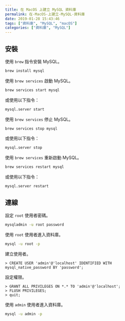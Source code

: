 ```yaml
---
title: 在 MacOS 上建立 MySQL 資料庫
permalink: 在-MacOS-上建立-MySQL-資料庫
date: 2019-01-28 15:43:46
tags: ["資料庫", "MySQL", "macOS"]
categories: ["資料庫", "MySQL"]
---
```


## 安裝

使用 `brew` 指令安裝 MySQL。

```BASH
brew install mysql
```

使用 `brew services` 啟動 MySQL。

```BASH
brew services start mysql
```

或使用以下指令：

```BASH
mysql.server start
```

使用 `brew services` 停止 MySQL。

```BASH
brew services stop mysql
```

或使用以下指令：

```BASH
mysql.server stop
```

使用 `brew services` 重新啟動 MySQL。

```BASH
brew services restart mysql
```

或使用以下指令：

```BASH
mysql.server restart
```

## 連線

設定 `root` 使用者密碼。

```BASH
mysqladmin -u root password
```

使用 `root` 使用者進入資料庫。

```BASH
mysql -u root -p
```

建立使用者。

```
> CREATE USER 'admin'@'localhost' IDENTIFIED WITH mysql_native_password BY 'password';
```

設定權限。

```
> GRANT ALL PRIVILEGES ON *.* TO 'admin'@'localhost';
> FLUSH PRIVILEGES;
> quit;
```

使用 `admin` 使用者進入資料庫。

```BASH
mysql -u admin -p
```
